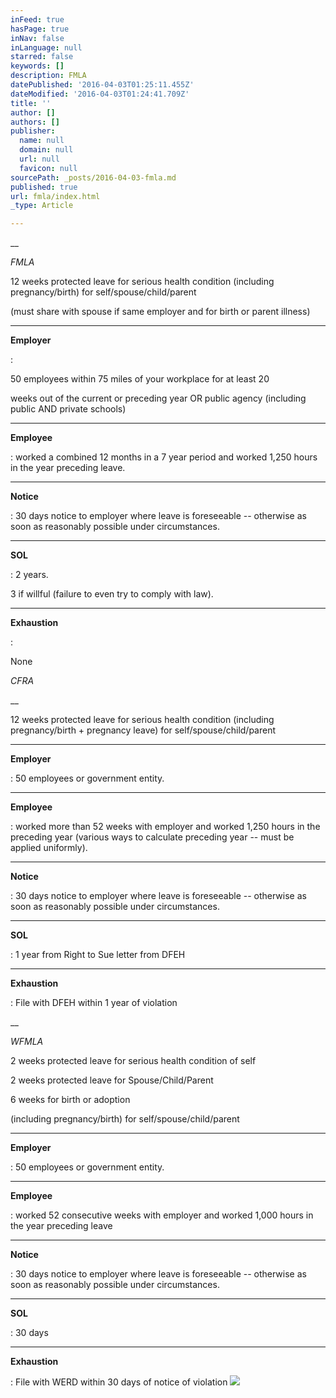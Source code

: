 ```yaml
---
inFeed: true
hasPage: true
inNav: false
inLanguage: null
starred: false
keywords: []
description: FMLA
datePublished: '2016-04-03T01:25:11.455Z'
dateModified: '2016-04-03T01:24:41.709Z'
title: ''
author: []
authors: []
publisher:
  name: null
  domain: null
  url: null
  favicon: null
sourcePath: _posts/2016-04-03-fmla.md
published: true
url: fmla/index.html
_type: Article

---
```

__

_FMLA_

12 weeks protected leave
for serious health condition (including pregnancy/birth) for
self/spouse/child/parent

(must share with spouse
if same employer and for birth or parent illness)

****

**Employer**

: 

50 employees within 75 miles of your
workplace for at least 20

weeks out of
the current or preceding year OR public agency (including public AND private
schools)

****

**Employee**

: worked a combined 12 months in a 7 year period and
worked 1,250 hours in the year preceding leave.

****

**Notice**

: 30 days notice to employer where leave is foreseeable --
otherwise as soon as reasonably possible under circumstances.

****

**SOL**

: 2 years.

3 if
willful (failure to even try to comply with law).

****

**Exhaustion**

:

None

_CFRA_

__

12 weeks protected leave
for serious health condition (including pregnancy/birth + pregnancy leave) for
self/spouse/child/parent

****

**Employer**

: 50 employees or government entity.

****

**Employee**

: worked more than 52 weeks with employer and worked 1,250
hours in the preceding year (various ways to calculate preceding year -- must be
applied uniformly).

****

**Notice**

: 30 days notice to employer where leave is foreseeable --
otherwise as soon as reasonably possible under circumstances.

****

**SOL**

: 1 year from Right to Sue letter from DFEH

****

**Exhaustion**

: File with DFEH within 1 year of violation

__

_WFMLA_

2 weeks protected leave
for serious health condition of self

2 weeks protected leave
for Spouse/Child/Parent

6 weeks for birth or
adoption

(including
pregnancy/birth) for self/spouse/child/parent

****

**Employer**

: 50 employees or government entity.

****

**Employee**

: worked 52 consecutive weeks with employer and worked
1,000 hours in the year preceding leave

****

**Notice**

: 30 days notice to employer where leave is foreseeable --
otherwise as soon as reasonably possible under circumstances.

****

**SOL**

: 30 days

****

**Exhaustion**

: File with WERD within 30 days of notice of
violation
![](https://the-grid-user-content.s3-us-west-2.amazonaws.com/48e7bbfd-fae0-4bae-9792-f89d453e420f.jpg)